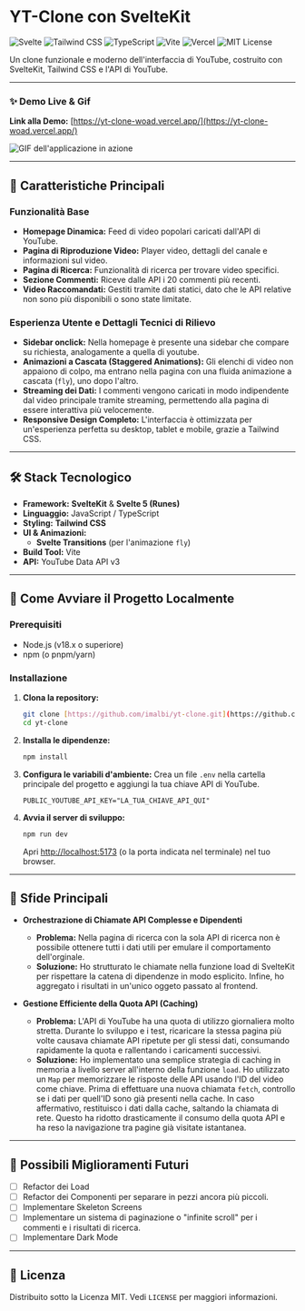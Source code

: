 # YT-Clone con SvelteKit

![Svelte](https://img.shields.io/badge/Svelte-FF3E00?style=for-the-badge&logo=svelte&logoColor=white)
![Tailwind CSS](https://img.shields.io/badge/Tailwind_CSS-38B2AC?style=for-the-badge&logo=tailwind-css&logoColor=white)
![TypeScript](https://img.shields.io/badge/TypeScript-007ACC?style=for-the-badge&logo=typescript&logoColor=white)
![Vite](https://img.shields.io/badge/Vite-646CFF?style=for-the-badge&logo=vite&logoColor=white)
![Vercel](https://img.shields.io/badge/Vercel-000000?style=for-the-badge&logo=vercel&logoColor=white)
![MIT License](https://img.shields.io/badge/License-MIT-green.svg?style=for-the-badge)

Un clone funzionale e moderno dell'interfaccia di YouTube, costruito con SvelteKit, Tailwind CSS e l'API di YouTube.

---

### ✨ Demo Live & Gif

**Link alla Demo:** [https://yt-clone-woad.vercel.app/](https://yt-clone-woad.vercel.app/)

![GIF dell'applicazione in azione](./static/media/Animazione.gif)

---

## 🚀 Caratteristiche Principali

### Funzionalità Base

- **Homepage Dinamica:** Feed di video popolari caricati dall'API di YouTube.
- **Pagina di Riproduzione Video:** Player video, dettagli del canale e informazioni sul video.
- **Pagina di Ricerca:** Funzionalità di ricerca per trovare video specifici.
- **Sezione Commenti:** Riceve dalle API i 20 commenti più recenti.
- **Video Raccomandati:** Gestiti tramite dati statici, dato che le API relative non sono più disponibili o sono state limitate.

### Esperienza Utente e Dettagli Tecnici di Rilievo

- **Sidebar onclick:** Nella homepage è presente una sidebar che compare su richiesta, analogamente a quella di youtube.
- **Animazioni a Cascata (Staggered Animations):** Gli elenchi di video non appaiono di colpo, ma entrano nella pagina con una fluida animazione a cascata (`fly`), uno dopo l'altro.
- **Streaming dei Dati:** I commenti vengono caricati in modo indipendente dal video principale tramite streaming, permettendo alla pagina di essere interattiva più velocemente.
- **Responsive Design Completo:** L'interfaccia è ottimizzata per un'esperienza perfetta su desktop, tablet e mobile, grazie a Tailwind CSS.

---

## 🛠️ Stack Tecnologico

- **Framework:** **SvelteKit** & **Svelte 5 (Runes)**
- **Linguaggio:** JavaScript / TypeScript
- **Styling:** **Tailwind CSS**
- **UI & Animazioni:**
  - **Svelte Transitions** (per l'animazione `fly`)
- **Build Tool:** Vite
- **API:** YouTube Data API v3

---

## 🔧 Come Avviare il Progetto Localmente

### Prerequisiti

- Node.js (v18.x o superiore)
- npm (o pnpm/yarn)

### Installazione

1.  **Clona la repository:**

    ```bash
    git clone [https://github.com/imalbi/yt-clone.git](https://github.com/imalbi/yt-clone.git)
    cd yt-clone
    ```

2.  **Installa le dipendenze:**

    ```bash
    npm install
    ```

3.  **Configura le variabili d'ambiente:**
    Crea un file `.env` nella cartella principale del progetto e aggiungi la tua chiave API di YouTube.

    ```
    PUBLIC_YOUTUBE_API_KEY="LA_TUA_CHIAVE_API_QUI"
    ```

4.  **Avvia il server di sviluppo:**
    ```bash
    npm run dev
    ```
    Apri [http://localhost:5173](http://localhost:5173) (o la porta indicata nel terminale) nel tuo browser.

---

## 🧠 Sfide Principali

- **Orchestrazione di Chiamate API Complesse e Dipendenti**

  - **Problema:** Nella pagina di ricerca con la sola API di ricerca non è possibile ottenere tutti i dati utili per emulare il comportamento dell'orginale.
  - **Soluzione:** Ho strutturato le chiamate nella funzione load di SvelteKit per rispettare la catena di dipendenze in modo esplicito. Infine, ho aggregato i risultati in un'unico oggeto passato al frontend.

- **Gestione Efficiente della Quota API (Caching)**
  - **Problema:** L'API di YouTube ha una quota di utilizzo giornaliera molto stretta. Durante lo sviluppo e i test, ricaricare la stessa pagina più volte causava chiamate API ripetute per gli stessi dati, consumando rapidamente la quota e rallentando i caricamenti successivi.
  - **Soluzione:** Ho implementato una semplice strategia di caching in memoria a livello server all'interno della funzione `load`. Ho utilizzato un `Map` per memorizzare le risposte delle API usando l'ID del video come chiave. Prima di effettuare una nuova chiamata `fetch`, controllo se i dati per quell'ID sono già presenti nella cache. In caso affermativo, restituisco i dati dalla cache, saltando la chiamata di rete. Questo ha ridotto drasticamente il consumo della quota API e ha reso la navigazione tra pagine già visitate istantanea.

---

## 🚀 Possibili Miglioramenti Futuri

- [ ] Refactor dei Load
- [ ] Refactor dei Componenti per separare in pezzi ancora più piccoli.
- [ ] Implementare Skeleton Screens
- [ ] Implementare un sistema di paginazione o "infinite scroll" per i commenti e i risultati di ricerca.
- [ ] Implementare Dark Mode

---

## 📄 Licenza

Distribuito sotto la Licenza MIT. Vedi `LICENSE` per maggiori informazioni.

